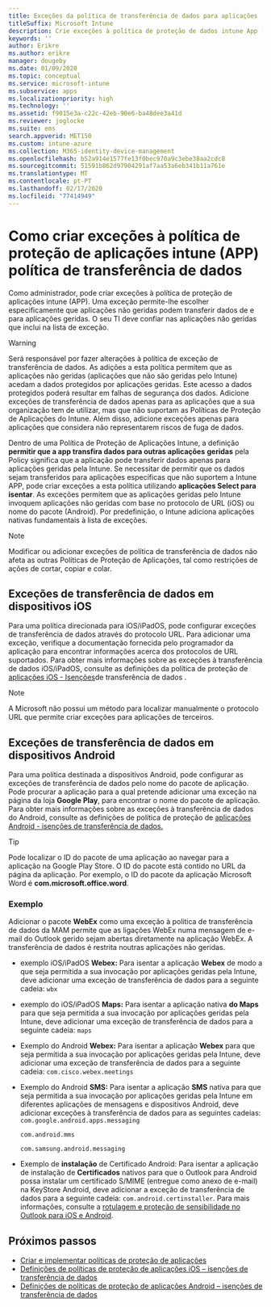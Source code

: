 ```yaml
---
title: Exceções da política de transferência de dados para aplicações
titleSuffix: Microsoft Intune
description: Crie exceções à política de proteção de dados intune App (APP).
keywords: ''
author: Erikre
ms.author: erikre
manager: dougeby
ms.date: 01/09/2020
ms.topic: conceptual
ms.service: microsoft-intune
ms.subservice: apps
ms.localizationpriority: high
ms.technology: ''
ms.assetid: f9015e3a-c22c-42eb-90e6-ba48dee3a41d
ms.reviewer: joglocke
ms.suite: ems
search.appverid: MET150
ms.custom: intune-azure
ms.collection: M365-identity-device-management
ms.openlocfilehash: b52a914e1577fe13f0bec970a9c3ebe38aa2cdc8
ms.sourcegitcommit: 51591b862d97904291af7aa53a6eb341b11a761e
ms.translationtype: MT
ms.contentlocale: pt-PT
ms.lasthandoff: 02/17/2020
ms.locfileid: "77414949"
---
```

# <a name="how-to-create-exceptions-to-the-intune-app-protection-policy-app-data-transfer-policy"></a>Como criar exceções à política de proteção de aplicações intune (APP) política de transferência de dados

Como administrador, pode criar exceções à política de proteção de aplicações intune (APP). Uma exceção permite-lhe escolher especificamente que aplicações não geridas podem transferir dados de e para aplicações geridas. O seu TI deve confiar nas aplicações não geridas que inclui na lista de exceção. 

>[!WARNING] 
> Será responsável por fazer alterações à política de exceção de transferência de dados. As adições a esta política permitem que as aplicações não geridas (aplicações que não são geridas pelo Intune) acedam a dados protegidos por aplicações geridas. Este acesso a dados protegidos poderá resultar em falhas de segurança dos dados. Adicione exceções de transferência de dados apenas para as aplicações que a sua organização tem de utilizar, mas que não suportam as Políticas de Proteção de Aplicações do Intune. Além disso, adicione exceções apenas para aplicações que considera não representarem riscos de fuga de dados.

Dentro de uma Política de Proteção de Aplicações Intune, a definição **permitir que a app transfira dados para outras aplicações** **geridas** pela Policy significa que a aplicação pode transferir dados apenas para aplicações geridas pela Intune. Se necessitar de permitir que os dados sejam transferidos para aplicações específicas que não suportem a Intune APP, pode criar exceções a esta política utilizando **aplicações Select para isentar**. As exceções permitem que as aplicações geridas pelo Intune invoquem aplicações não geridas com base no protocolo de URL (iOS) ou nome do pacote (Android). Por predefinição, o Intune adiciona aplicações nativas fundamentais à lista de exceções. 

> [!NOTE]
> Modificar ou adicionar exceções de política de transferência de dados não afeta as outras Políticas de Proteção de Aplicações, tal como restrições de ações de cortar, copiar e colar. 

## <a name="ios-data-transfer-exceptions"></a>Exceções de transferência de dados em dispositivos iOS
Para uma política direcionada para iOS/iPadOS, pode configurar exceções de transferência de dados através do protocolo URL. Para adicionar uma exceção, verifique a documentação fornecida pelo programador da aplicação para encontrar informações acerca dos protocolos de URL suportados. Para obter mais informações sobre as exceções à transferência de dados iOS/iPadOS, consulte as definições da política de proteção de [aplicações iOS - Isenções](app-protection-policy-settings-ios.md#data-transfer-exemptions)de transferência de dados .

> [!NOTE]
> A Microsoft não possui um método para localizar manualmente o protocolo URL que permite criar exceções para aplicações de terceiros. 

## <a name="android-data-transfer-exceptions"></a>Exceções de transferência de dados em dispositivos Android
Para uma política destinada a dispositivos Android, pode configurar as exceções de transferência de dados pelo nome do pacote de aplicação. Pode procurar a aplicação para a qual pretende adicionar uma exceção na página da loja **Google Play**, para encontrar o nome do pacote de aplicação. Para obter mais informações sobre as exceções à transferência de dados do Android, consulte as definições de política de proteção de [aplicações Android - isenções de transferência de dados.](app-protection-policy-settings-android.md#data-transfer-exemptions)


>[!TIP]
> Pode localizar o ID do pacote de uma aplicação ao navegar para a aplicação na Google Play Store. O ID do pacote está contido no URL da página da aplicação. Por exemplo, o ID do pacote da aplicação Microsoft Word é **com.microsoft.office.word**.

### <a name="example"></a>Exemplo
Adicionar o pacote **WebEx** como uma exceção à politica de transferência de dados da MAM permite que as ligações WebEx numa mensagem de e-mail do Outlook gerido sejam abertas diretamente na aplicação WebEx. A transferência de dados é restrita noutras aplicações não geridas.

- exemplo iOS/iPadOS **Webex:** Para isentar a aplicação **Webex** de modo a que seja permitida a sua invocação por aplicações geridas pela Intune, deve adicionar uma exceção de transferência de dados para a seguinte cadeia: <code>wbx</code>
    
- exemplo do iOS/iPadOS **Maps:** Para isentar a aplicação nativa **do Maps** para que seja permitida a sua invocação por aplicações geridas pela Intune, deve adicionar uma exceção de transferência de dados para a seguinte cadeia: <code>maps</code>

- Exemplo do Android **Webex:** Para isentar a aplicação **Webex** para que seja permitida a sua invocação por aplicações geridas pela Intune, deve adicionar uma exceção de transferência de dados para a seguinte cadeia: <code>com.cisco.webex.meetings</code>
    
- Exemplo do Android **SMS:** Para isentar a aplicação **SMS** nativa para que seja permitida a sua invocação por aplicações geridas pela Intune em diferentes aplicações de mensagens e dispositivos Android, deve adicionar exceções à transferência de dados para as seguintes cadeias: 
    <code>com.google.android.apps.messaging</code>
    
    <code>com.android.mms</code>
    
    <code>com.samsung.android.messaging</code>

- Exemplo de **instalação** de Certificado Android: Para isentar a aplicação de instalação de **Certificados** nativos para que o Outlook para Android possa instalar um certificado S/MIME (entregue como anexo de e-mail) na KeyStore Android, deve adicionar a exceção de transferência de dados para a seguinte cadeia: <code>com.android.certinstaller</code>. Para mais informações, consulte a [rotulagem e proteção de sensibilidade no Outlook para iOS e Android](https://docs.microsoft.com/exchange/clients-and-mobile-in-exchange-online/outlook-for-ios-and-android/sensitive-labeling-and-protection-outlook-for-ios-android).

## <a name="next-steps"></a>Próximos passos

- [Criar e implementar políticas de proteção de aplicações](app-protection-policies.md)
- [Definições de políticas de proteção de aplicações iOS – isenções de transferência de dados](app-protection-policy-settings-ios.md#data-transfer-exemptions)
- [Definições de políticas de proteção de aplicações Android – isenções de transferência de dados](app-protection-policy-settings-android.md#data-transfer-exemptions)
